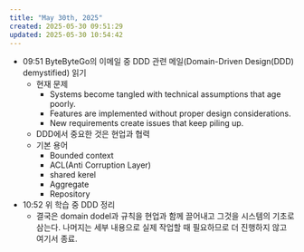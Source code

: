 ```yaml
---
title: "May 30th, 2025"
created: 2025-05-30 09:51:29
updated: 2025-05-30 10:54:42
---
```

  * 09:51 ByteByteGo의 이메일 중 DDD 관련 메일(Domain-Driven Design(DDD) demystified) 읽기
    * 현재 문제
      * Systems become tangled with technical assumptions that age poorly.
      * Features are implemented without proper design considerations.
      * New requirements create issues that keep piling up.
    * DDD에서 중요한 것은 현업과 협력
    * 기본 용어
      * Bounded context
      * ACL(Anti Corruption Layer)
      * shared kerel
      * Aggregate
      * Repository
  * 10:52 위 학습 중 DDD 정리
    * 결국은 domain dodel과 규칙을 현업과 함께 끌어내고 그것을 시스템의 기초로 삼는다. 나머지는 세부 내용으로 실제 작업할 때 필요하므로 더 진행하지 않고 여기서 종료.

